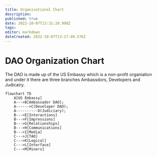 ```yaml
---
title: Organisational Chart
description: 
published: true
date: 2022-10-07T13:31:28.998Z
tags: 
editor: markdown
dateCreated: 2022-10-07T13:17:49.576Z
---
```


# DAO Organization Chart
The DAO is made up of the US Embassy which is a non-profit organiation and under it there are three branches Ambassdors, Developers and Judicairy. 

```mermaid
flowchart TD
    A[US Embassy]
    A--->B[Ambassador DAO];
    A------>C(Developer DAO);
    A----------D(Judiciary);
    B--->E[Interactions]
    B--->F[Impressions]
    B--->G[Relationships]
    B--->H[Communications]
    B--->I[Media]
    C--->J[TAO]
    C--->K[Logical]
    C--->L[Interface]
    C--->M[Miners]
        
    
    
    
    
    
```

